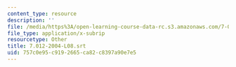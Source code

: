 ```yaml
---
content_type: resource
description: ''
file: /media/https%3A/open-learning-course-data-rc.s3.amazonaws.com/7-01sc-fundamentals-of-biology-fall-2011/757c0e95c9192665ca82c8397a90e7e5_7.012-2004-L08.srt
file_type: application/x-subrip
resourcetype: Other
title: 7.012-2004-L08.srt
uid: 757c0e95-c919-2665-ca82-c8397a90e7e5
---
```

